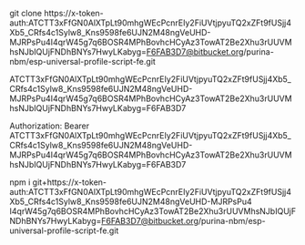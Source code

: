 git clone https://x-token-auth:ATCTT3xFfGN0AlXTpLt90mhgWEcPcnrEIy2FiUVtjpyuTQ2xZFt9fUSjj4Xb5_CRfs4c1Sylw8_Kns9598fe6UJN2M48ngVeUHD-MJRPsPu4I4qrW45g7q6BOSR4MPhBovhcHCyAz3TowAT2Be2Xhu3rUUVMhsNJbIQUjFNDhBNYs7HwyLKabyg=F6FAB3D7@bitbucket.org/purina-nbm/esp-universal-profile-script-fe.git

ATCTT3xFfGN0AlXTpLt90mhgWEcPcnrEIy2FiUVtjpyuTQ2xZFt9fUSjj4Xb5_CRfs4c1Sylw8_Kns9598fe6UJN2M48ngVeUHD-MJRPsPu4I4qrW45g7q6BOSR4MPhBovhcHCyAz3TowAT2Be2Xhu3rUUVMhsNJbIQUjFNDhBNYs7HwyLKabyg=F6FAB3D7

Authorization: Bearer ATCTT3xFfGN0AlXTpLt90mhgWEcPcnrEIy2FiUVtjpyuTQ2xZFt9fUSjj4Xb5_CRfs4c1Sylw8_Kns9598fe6UJN2M48ngVeUHD-MJRPsPu4I4qrW45g7q6BOSR4MPhBovhcHCyAz3TowAT2Be2Xhu3rUUVMhsNJbIQUjFNDhBNYs7HwyLKabyg=F6FAB3D7

npm i git+https://x-token-auth:ATCTT3xFfGN0AlXTpLt90mhgWEcPcnrEIy2FiUVtjpyuTQ2xZFt9fUSjj4Xb5_CRfs4c1Sylw8_Kns9598fe6UJN2M48ngVeUHD-MJRPsPu4
I4qrW45g7q6BOSR4MPhBovhcHCyAz3TowAT2Be2Xhu3rUUVMhsNJbIQUjFNDhBNYs7HwyLKabyg=F6FAB3D7@bitbucket.org/purina-nbm/esp-universal-profile-script-fe.git